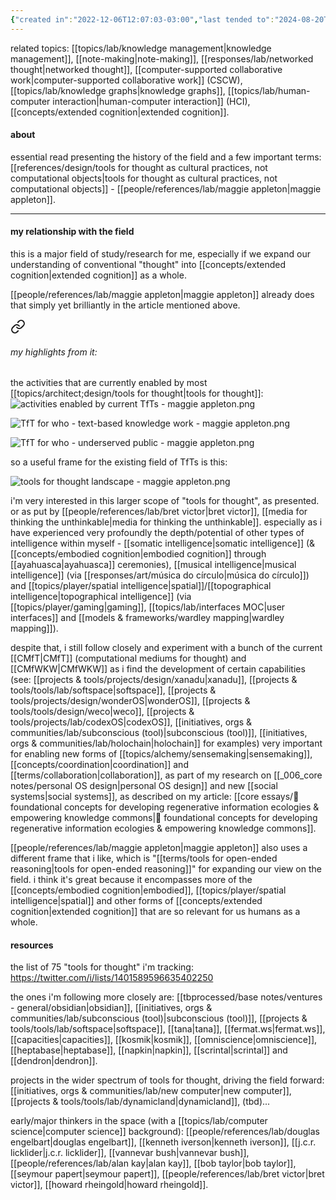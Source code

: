 ```yaml
---
{"created in":"2022-12-06T12:07:03-03:00","last tended to":"2024-08-20T16:14:25-03:00","aliases":["TfT","tft"],"tags":["knowledgemanagement","topic","toolsforthought","lab","🌿","tier1","learning","research"],"dg-publish":true,"permalink":"/topics/architect-design/tools-for-thought/","dgPassFrontmatter":true,"created":"2022-12-06T12:07:03.218-03:00","updated":"2024-08-20T17:04:36.789-03:00"}
---
```


related topics: [[topics/lab/knowledge management\|knowledge management]], [[note-making\|note-making]], [[responses/lab/networked thought\|networked thought]], [[computer-supported collaborative work\|computer-supported collaborative work]] (CSCW), [[topics/lab/knowledge graphs\|knowledge graphs]], [[topics/lab/human-computer interaction\|human-computer interaction]] (HCI), [[concepts/extended cognition\|extended cognition]].

#### about

essential read presenting the history of the field and a few important terms: [[references/design/tools for thought as cultural practices, not computational objects\|tools for thought as cultural practices, not computational objects]] - [[people/references/lab/maggie appleton\|maggie appleton]].

---
#### my relationship with the field

this is a major field of study/research for me, especially if we expand our understanding of conventional "thought" into [[concepts/extended cognition\|extended cognition]] as a whole.

[[people/references/lab/maggie appleton\|maggie appleton]] already does that simply yet brilliantly in the article mentioned above.


<div class="transclusion internal-embed is-loaded"><a class="markdown-embed-link" href="/references/design/tools-for-thought-as-cultural-practices-not-computational-objects/#my-highlights-from-it" aria-label="Open link"><svg xmlns="http://www.w3.org/2000/svg" width="24" height="24" viewBox="0 0 24 24" fill="none" stroke="currentColor" stroke-width="2" stroke-linecap="round" stroke-linejoin="round" class="svg-icon lucide-link"><path d="M10 13a5 5 0 0 0 7.54.54l3-3a5 5 0 0 0-7.07-7.07l-1.72 1.71"></path><path d="M14 11a5 5 0 0 0-7.54-.54l-3 3a5 5 0 0 0 7.07 7.07l1.71-1.71"></path></svg></a><div class="markdown-embed">



###### my highlights from it:


the activities that are currently enabled by most [[topics/architect;design/tools for thought\|tools for thought]]:
![activities enabled by current TfTs - maggie appleton.png](/img/user/images/excerpts%20&%20quotes/activities%20enabled%20by%20current%20TfTs%20-%20maggie%20appleton.png)

![TfT for who - text-based knowledge work - maggie appleton.png](/img/user/images/excerpts%20&%20quotes/TfT%20for%20who%20-%20text-based%20knowledge%20work%20-%20maggie%20appleton.png)

![TfT for who - underserved public - maggie appleton.png](/img/user/images/excerpts%20&%20quotes/TfT%20for%20who%20-%20underserved%20public%20-%20maggie%20appleton.png)

so a useful frame for the existing field of TfTs is this:

![tools for thought landscape - maggie appleton.png](/img/user/images/models%20&%20frameworks/tools%20for%20thought%20landscape%20-%20maggie%20appleton.png)

</div></div>


i'm very interested in this larger scope of "tools for thought", as presented. or as put by [[people/references/lab/bret victor\|bret victor]], [[media for thinking the unthinkable\|media for thinking the unthinkable]]. especially as i have experienced very profoundly the depth/potential of other types of intelligence within myself - [[somatic intelligence\|somatic intelligence]] (& [[concepts/embodied cognition\|embodied cognition]] through [[ayahuasca\|ayahuasca]] ceremonies), [[musical intelligence\|musical intelligence]] (via [[responses/art/música do círculo\|música do círculo]]) and [[topics/player/spatial intelligence\|spatial]]/[[topographical intelligence\|topographical intelligence]] (via [[topics/player/gaming\|gaming]], [[topics/lab/interfaces MOC\|user interfaces]] and [[models & frameworks/wardley mapping\|wardley mapping]]).

despite that, i still follow closely and experiment with a bunch of the current [[CMfT\|CMfT]] (computational mediums for thought) and [[CMfWKW\|CMfWKW]] as i find the development of certain capabilities (see: [[projects & tools/projects/design/xanadu\|xanadu]], [[projects & tools/tools/lab/softspace\|softspace]], [[projects & tools/projects/design/wonderOS\|wonderOS]], [[projects & tools/tools/design/weco\|weco]], [[projects & tools/projects/lab/codexOS\|codexOS]], [[initiatives, orgs & communities/lab/subconscious (tool)\|subconscious (tool)]], [[initiatives, orgs & communities/lab/holochain\|holochain]] for examples) very important for enabling new forms of [[topics/alchemy/sensemaking\|sensemaking]], [[concepts/coordination\|coordination]] and [[terms/collaboration\|collaboration]], as part of my research on [[_006_core notes/personal OS design\|personal OS design]] and new [[social systems\|social systems]], as described on my article: [[core essays/💭 foundational concepts for developing regenerative information ecologies & empowering knowledge commons\|💭 foundational concepts for developing regenerative information ecologies & empowering knowledge commons]].

[[people/references/lab/maggie appleton\|maggie appleton]] also uses a different frame that i like, which is "[[terms/tools for open-ended reasoning\|tools for open-ended reasoning]]" for expanding our view on the field. i think it's great because it encompasses more of the [[concepts/embodied cognition\|embodied]], [[topics/player/spatial intelligence\|spatial]] and other forms of [[concepts/extended cognition\|extended cognition]] that are so relevant for us humans as a whole.

#### resources

the list of 75 "tools for thought" i'm tracking: https://twitter.com/i/lists/1401589596635402250

the ones i'm following more closely are: [[tbprocessed/base notes/ventures - general/obsidian\|obsidian]], [[initiatives, orgs & communities/lab/subconscious (tool)\|subconscious (tool)]], [[projects & tools/tools/lab/softspace\|softspace]], [[tana\|tana]], [[fermat.ws\|fermat.ws]], [[capacities\|capacities]], [[kosmik\|kosmik]], [[omniscience\|omniscience]], [[heptabase\|heptabase]], [[napkin\|napkin]], [[scrintal\|scrintal]] and [[dendron\|dendron]].

projects in the wider spectrum of tools for thought, driving the field forward:
[[initiatives, orgs & communities/lab/new computer\|new computer]], [[projects & tools/tools/lab/dynamicland\|dynamicland]], (tbd)...

early/major thinkers in the space (with a [[topics/lab/computer science\|computer science]] background):
[[people/references/lab/douglas engelbart\|douglas engelbart]], [[kenneth iverson\|kenneth iverson]], [[j.c.r. licklider\|j.c.r. licklider]], [[vannevar bush\|vannevar bush]], [[people/references/lab/alan kay\|alan kay]], [[bob taylor\|bob taylor]], [[seymour papert\|seymour papert]], [[people/references/lab/bret victor\|bret victor]], [[howard rheingold\|howard rheingold]].

